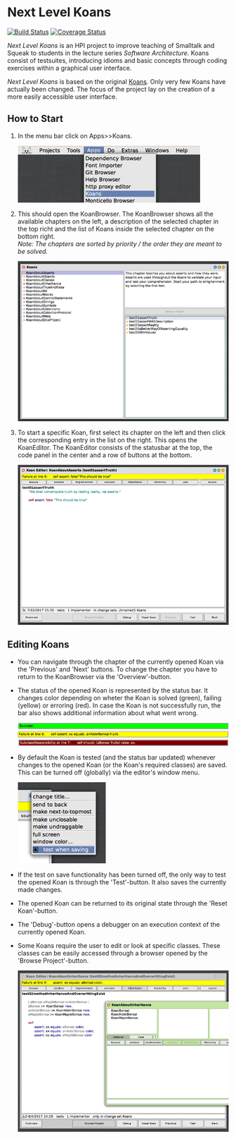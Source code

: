 # Next Level Koans
[![Build Status](https://travis-ci.org/HPI-SWA-Teaching/Koans.svg?branch=origin%2Fmaster)](https://travis-ci.org/HPI-SWA-Teaching/Koans) [![Coverage Status](https://coveralls.io/repos/github/HPI-SWA-Teaching/Koans/badge.svg?branch=master)](https://coveralls.io/github/HPI-SWA-Teaching/Koans?branch=master)

*Next Level Koans* is an HPI project to improve teaching of Smalltalk and Squeak to students in the lecture series *Software Architecture*. Koans consist of testsuites, introducing idioms and basic concepts through coding exercises within a graphical user interface.

*Next Level Koans* is based on the original [Koans](https://www.hpi.uni-potsdam.de/hirschfeld/trac/SqueakCommunityProjects/wiki/smalltalk_koans). Only very few Koans have actually been changed. The focus of the project lay on the creation of a more easily accessible user interface.

## How to Start
1. In the menu bar click on Apps>>Koans.

   ![Picture of the Apps Menu][appsMenu]
2. This should open the KoanBrowser. The KoanBrowser shows all the available chapters on the left, a description of the selected chapter in the top richt and the list of Koans inside the selected chapter on the bottom right.  
   *Note: The chapters are sorted by priority / the order they are meant to be solved.*

   ![Picture of the Browser][browser]
3. To start a specific Koan, first select its chapter on the left and then click the corresponding entry in the list on the right. This opens the KoanEditor. The KoanEditor consists of the statusbar at the top, the code panel in the center and a row of buttons at the bottom.

   ![Picture of the Editor][editor] 

## Editing Koans
- You can navigate through the chapter of the currently opened Koan via the 'Previous' and 'Next' buttons. To change the chapter you have to return to the KoanBrowser via the 'Overview'-button.
- The status of the opened Koan is represented by the status bar. It changes color depending on wheter the Koan is solved (green), failing (yellow) or erroring (red). In case the Koan is not successfully run, the bar also shows additional information about what went wrong.

   ![Picture of a green status bar][greenBar]
   ![Picture of a yellow status bar][yellowBar]
   ![Picture of a red status bar][redBar]
- By default the Koan is tested (and the status bar updated) whenever changes to the opened Koan (or the Koan's required classes) are saved. This can be turned off (globally) via the editor's window menu.

   ![Picture of a window menu][windowMenu]
- If the test on save functionality has been turned off, the only way to test the opened Koan is through the 'Test'-button. It also saves the currently made changes.
- The opened Koan can be returned to its original state through the 'Reset Koan'-button.
- The 'Debug'-button opens a debugger on an execution context of the currently opened Koan.
- Some Koans require the user to edit or look at specific classes. These classes can be easily accessed through a browser opened by the 'Browse Project'-button.

   ![Picture of a project browser][browseProject]


[appsMenu]: ./images/appsMenu.png
[browseProject]: ./images/browseProject.png
[browser]: ./images/browser.png
[editor]: ./images/editor.png
[greenBar]: ./images/greenBar.png
[redBar]: ./images/redBar.png
[yellowBar]: ./images/yellowBar.png
[windowMenu]: ./images/windowMenu.png
